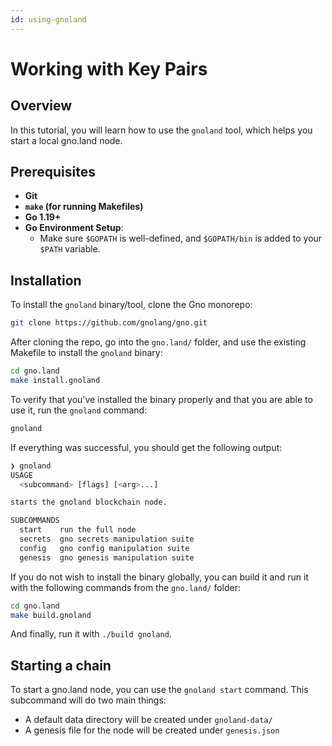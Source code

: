 ```yaml
---
id: using-gnoland
---
```


# Working with Key Pairs

## Overview
In this tutorial, you will learn how to use the `gnoland` tool, which helps you
start a local gno.land node.

## Prerequisites
- **Git**
- **`make` (for running Makefiles)**
- **Go 1.19+**
- **Go Environment Setup**:
    - Make sure `$GOPATH` is well-defined, and `$GOPATH/bin` is added to your `$PATH` variable.

## Installation

To install the `gnoland` binary/tool, clone the Gno monorepo:

```bash
git clone https://github.com/gnolang/gno.git
```

After cloning the repo, go into the `gno.land/` folder, and use the existing
Makefile to install the `gnoland` binary:

```bash
cd gno.land
make install.gnoland
```

To verify that you've installed the binary properly and that you are able to use
it, run the `gnoland` command:

```bash
gnoland
```

If everything was successful, you should get the following output:

```bash
❯ gnoland
USAGE
  <subcommand> [flags] [<arg>...]

starts the gnoland blockchain node.

SUBCOMMANDS
  start    run the full node
  secrets  gno secrets manipulation suite
  config   gno config manipulation suite
  genesis  gno genesis manipulation suite
```

If you do not wish to install the binary globally, you can build it and run it
with the following commands from the `gno.land/` folder:

```bash
cd gno.land
make build.gnoland
```

And finally, run it with `./build gnoland`.

## Starting a chain

To start a gno.land node, you can use the `gnoland start` command. This subcommand
will do two main things:
- A default data directory will be created under `gnoland-data/`
- A genesis file for the node will be created under `genesis.json` 

<todo insert start gif>




